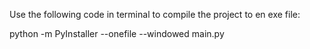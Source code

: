 Use the following code in terminal to compile the project to en exe file:

python -m PyInstaller --onefile --windowed main.py